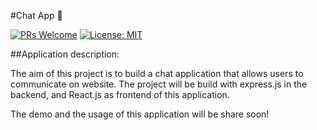 #Chat App 💬

[![PRs Welcome](https://img.shields.io/badge/PRs-welcome-brightgreen.svg?style=flat-square)](http://makeapullrequest.com)
[![License: MIT](https://img.shields.io/badge/License-MIT-blue.svg)](https://opensource.org/licenses/MIT)

##Application description:

The aim of this project is to build a chat application that allows users to communicate on website. The project will be build with express.js in the backend, and React.js as frontend of this application.

The demo and the usage of this application will be share soon!
